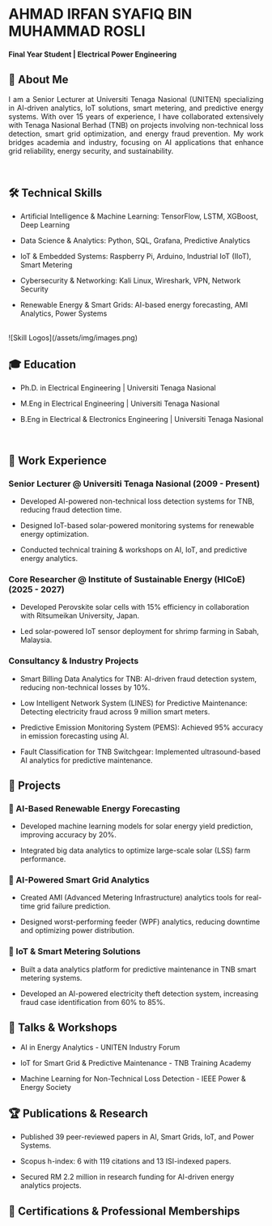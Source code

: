 # AHMAD IRFAN SYAFIQ BIN MUHAMMAD ROSLI

#### Final Year Student | Electrical Power Engineering


 
## 🚀 About Me  
<p align="justify">
I am a Senior Lecturer at Universiti Tenaga Nasional (UNITEN) specializing in AI-driven analytics, IoT solutions, smart metering, and predictive energy systems. With over 15 years of experience, I have collaborated extensively with Tenaga Nasional Berhad (TNB) on projects involving non-technical loss detection, smart grid optimization, and energy fraud prevention. My work bridges academia and industry, focusing on AI applications that enhance grid reliability, energy security, and sustainability.
</p>

<br>

## 🛠 Technical Skills  

- Artificial Intelligence & Machine Learning: TensorFlow, LSTM, XGBoost, Deep Learning  

- Data Science & Analytics: Python, SQL, Grafana, Predictive Analytics  

- IoT & Embedded Systems: Raspberry Pi, Arduino, Industrial IoT (IIoT), Smart Metering  

- Cybersecurity & Networking: Kali Linux, Wireshark, VPN, Network Security  

- Renewable Energy & Smart Grids: AI-based energy forecasting, AMI Analytics, Power Systems  

<br>
![Skill Logos](/assets/img/images.png)

## 🎓 Education  

- Ph.D. in Electrical Engineering | Universiti Tenaga Nasional  

- M.Eng in Electrical Engineering | Universiti Tenaga Nasional  

- B.Eng in Electrical & Electronics Engineering | Universiti Tenaga Nasional  

<br>

## 💼 Work Experience  

### Senior Lecturer @ Universiti Tenaga Nasional (2009 - Present)  

- Developed AI-powered non-technical loss detection systems for TNB, reducing fraud detection time.  

- Designed IoT-based solar-powered monitoring systems for renewable energy optimization.  

- Conducted technical training & workshops on AI, IoT, and predictive energy analytics.  

 

### Core Researcher @ Institute of Sustainable Energy (HICoE) (2025 - 2027)  

- Developed Perovskite solar cells with 15% efficiency in collaboration with Ritsumeikan University, Japan.  

- Led solar-powered IoT sensor deployment for shrimp farming in Sabah, Malaysia.  

 

### Consultancy & Industry Projects  

- Smart Billing Data Analytics for TNB: AI-driven fraud detection system, reducing non-technical losses by 10%.  

- Low Intelligent Network System (LINES) for Predictive Maintenance: Detecting electricity fraud across 9 million smart meters.  

- Predictive Emission Monitoring System (PEMS): Achieved 95% accuracy in emission forecasting using AI.  

- Fault Classification for TNB Switchgear: Implemented ultrasound-based AI analytics for predictive maintenance.  

 

## 📂 Projects  

### 🔹 AI-Based Renewable Energy Forecasting  

- Developed machine learning models for solar energy yield prediction, improving accuracy by 20%.  

- Integrated big data analytics to optimize large-scale solar (LSS) farm performance.  

 

### 🔹 AI-Powered Smart Grid Analytics  

- Created AMI (Advanced Metering Infrastructure) analytics tools for real-time grid failure prediction.  

- Designed worst-performing feeder (WPF) analytics, reducing downtime and optimizing power distribution.  

 

### 🔹 IoT & Smart Metering Solutions  

- Built a data analytics platform for predictive maintenance in TNB smart metering systems.  

- Developed an AI-powered electricity theft detection system, increasing fraud case identification from 60% to 85%.  

 

## 🎤 Talks & Workshops  

- AI in Energy Analytics - UNITEN Industry Forum  

- IoT for Smart Grid & Predictive Maintenance - TNB Training Academy  

- Machine Learning for Non-Technical Loss Detection - IEEE Power & Energy Society  

 

## 🏆 Publications & Research  

- Published 39 peer-reviewed papers in AI, Smart Grids, IoT, and Power Systems.  

- Scopus h-index: 6 with 119 citations and 13 ISI-indexed papers.  

- Secured RM 2.2 million in research funding for AI-driven energy analytics projects.  

 

## 🏅 Certifications & Professional Memberships
